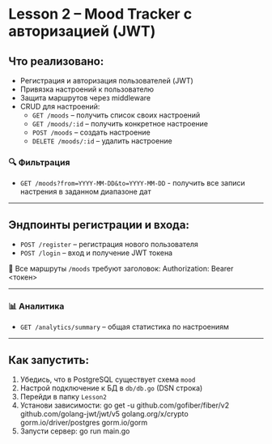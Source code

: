 # Lesson 2 – Mood Tracker с авторизацией (JWT)

## Что реализовано:
- Регистрация и авторизация пользователей (JWT)
- Привязка настроений к пользователю
- Защита маршрутов через middleware
- CRUD для настроений:
  - `GET /moods` – получить список своих настроений
  - `GET /moods/:id` – получить конкретное настроение
  - `POST /moods` – создать настроение
  - `DELETE /moods/:id` – удалить настроение

### 🔍 Фильтрация
  - `GET /moods?from=YYYY-MM-DD&to=YYYY-MM-DD` - получить все записи настрения в заданном диапазоне дат
---

## Эндпоинты регистрации и входа:
- `POST /register` – регистрация нового пользователя
- `POST /login` – вход и получение JWT токена

📌 Все маршруты `/moods` требуют заголовок: Authorization: Bearer <токен>

---

### 📊 Аналитика
  - `GET /analytics/summary` – общая статистика по настроениям

---

## Как запустить:

1. Убедись, что в PostgreSQL существует схема `mood`
2. Настрой подключение к БД в `db/db.go` (DSN строка)
3. Перейди в папку `Lesson2`
4. Установи зависимости:
    go get -u github.com/gofiber/fiber/v2 github.com/golang-jwt/jwt/v5 golang.org/x/crypto gorm.io/driver/postgres gorm.io/gorm
5. Запусти сервер:
    go run main.go